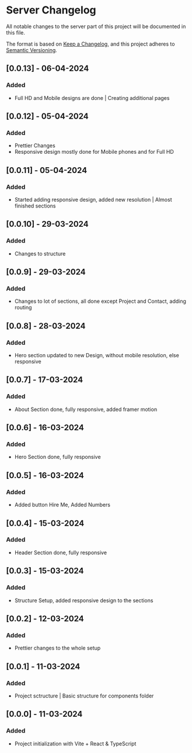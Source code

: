 # Server Changelog

All notable changes to the server part of this project will be documented in this file.

The format is based on [Keep a Changelog](https://keepachangelog.com/en/1.0.0/),
and this project adheres to [Semantic Versioning](https://semver.org/spec/v2.0.0.html).

## [0.0.13] - 06-04-2024
### Added
- Full HD and Mobile designs are done | Creating additional pages

## [0.0.12] - 05-04-2024
### Added
- Prettier Changes
- Responsive design mostly done for Mobile phones and for Full HD

## [0.0.11] - 05-04-2024
### Added
- Started adding responsive design, added new resolution | Almost finished sections

## [0.0.10] - 29-03-2024
### Added
- Changes to structure

## [0.0.9] - 29-03-2024
### Added
- Changes to lot of sections, all done except Project and Contact, adding routing

## [0.0.8] - 28-03-2024
### Added
- Hero section updated to new Design, without mobile resolution, else responsive

## [0.0.7] - 17-03-2024
### Added
- About Section done, fully responsive, added framer motion

## [0.0.6] - 16-03-2024
### Added
- Hero Section done, fully responsive

## [0.0.5] - 16-03-2024
### Added
- Added button Hire Me, Added Numbers

## [0.0.4] - 15-03-2024
### Added
- Header Section done, fully responsive

## [0.0.3] - 15-03-2024
### Added
- Structure Setup, added responsive design to the sections

## [0.0.2] - 12-03-2024
### Added
- Prettier changes to the whole setup

## [0.0.1] - 11-03-2024
### Added
- Project sctructure | Basic structure for components folder


## [0.0.0] - 11-03-2024
### Added
- Project initialization with Vite + React & TypeScript
